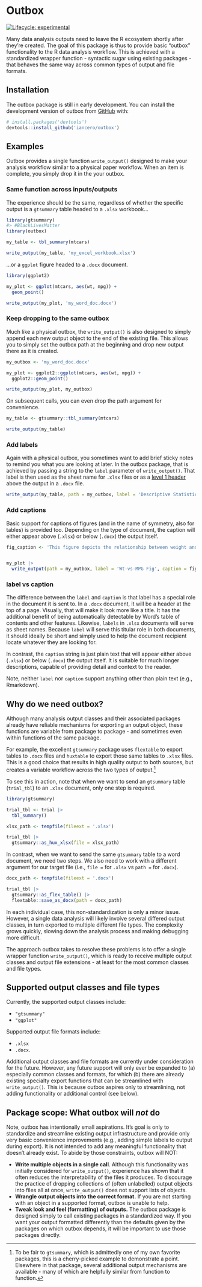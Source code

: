 
<!-- README.md is generated from README.Rmd. Please edit that file -->

# Outbox

<!-- badges: start -->

[![Lifecycle:
experimental](https://img.shields.io/badge/lifecycle-experimental-orange.svg)](https://lifecycle.r-lib.org/articles/stages.html#experimental)
<!-- badges: end -->

Many data analysis outputs need to leave the R ecosystem shortly after
they’re created. The goal of this package is thus to provide basic
“outbox” functionality to the R data analysis workflow. This is achieved
with a standardized wrapper function - syntactic sugar using existing
packages - that behaves the same way across common types of output and
file formats.

## Installation

The outbox package is still in early development. You can install the
development version of outbox from [GitHub](https://github.com/) with:

``` r
# install.packages('devtools')
devtools::install_github('iancero/outbox')
```

## Examples

Outbox provides a single function `write_output()` designed to make your
analysis workflow similar to a physical paper workflow. When an item is
complete, you simply drop it in the your outbox.

### Same function across inputs/outputs

The experience should be the same, regardless of whether the specific
output is a `gtsummary` table headed to a `.xlsx` workbook…

``` r
library(gtsummary)
#> #BlackLivesMatter
library(outbox)

my_table <- tbl_summary(mtcars)

write_output(my_table, 'my_excel_workbook.xlsx')
```

…or a `ggplot` figure headed to a `.docx` document.

``` r
library(ggplot2)

my_plot <- ggplot(mtcars, aes(wt, mpg)) +
  geom_point()

write_output(my_plot, 'my_word_doc.docx')
```

### Keep dropping to the same outbox

Much like a physical outbox, the `write_output()` is also designed to
simply append each new output object to the end of the existing file.
This allows you to simply set the outbox path at the beginning and drop
new output there as it is created.

``` r
my_outbox <- 'my_word_doc.docx'

my_plot <- ggplot2::ggplot(mtcars, aes(wt, mpg)) +
  ggplot2::geom_point()

write_output(my_plot, my_outbox)
```

On subsequent calls, you can even drop the path argument for
convenience.

``` r
my_table <- gtsummary::tbl_summary(mtcars)

write_output(my_table)
```

### Add labels

Again with a physical outbox, you sometimes want to add brief sticky
notes to remind you what you are looking at later. In the outbox
package, that is achieved by passing a string to the `label` parameter
of `write_output()`. That label is then used as the sheet name for
`.xlsx` files or as a [level 1
header](https://support.microsoft.com/en-us/office/headers-and-footers-in-word-b693b4fb-0d23-4109-a621-1b828b824454)
above the output in a `.docx` file.

``` r
write_output(my_table, path = my_outbox, label = 'Descriptive Statistics')
```

### Add captions

Basic support for captions of figures (and in the name of symmetry, also
for tables) is provided too. Depending on the type of document, the
caption will either appear above (`.xlsx`) or below (`.docx`) the output
itself.

``` r
fig_caption <- 'This figure depicts the relationship between weight and MPG'


my_plot |> 
  write_output(path = my_outbox, label = 'Wt-vs-MPG Fig', caption = fig_caption)
```

### label vs caption

The difference between the `label` and `caption` is that label has a
special role in the document it is sent to. In a `.docx` document, it
will be a header at the top of a page. Visually, that will make it look
more like a title. It has the additional benefit of being automatically
detectable by Word’s table of contents and other features. Likewise,
`labels` in `.xlsx` documents will serve as sheet names. Because `label`
will serve this titular role in both documents, it should ideally be
short and simply used to help the document recipient locate whatever
they are looking for.

In contrast, the `caption` string is just plain text that will appear
either above (`.xlsx`) or below (`.docx`) the output itself. It is
suitable for much longer descriptions, capable of providing detail and
context to the reader.

Note, neither `label` nor `caption` support anything other than plain
text (e.g., Rmarkdown).

## Why do we need outbox?

Although many analysis output classes and their associated packages
already have reliable mechanisms for exporting an output object, these
functions are variable from package to package - and sometimes even
within functions of the same package.

For example, the excellent `gtsummary` package uses `flextable` to
export tables to `.docx` files and `huxtable` to export those same
tables to `.xlsx` files. This is a good choice that results in high
quality output to both sources, but creates a variable workflow across
the two types of output.[^1]

To see this in action, note that when we want to send an `gtsummary`
table (`trial_tbl`) to an `.xlsx` document, only one step is required.

``` r
library(gtsummary)

trial_tbl <- trial |> 
  tbl_summary()

xlsx_path <- tempfile(fileext = '.xlsx')

trial_tbl |>
  gtsummary::as_hux_xlsx(file = xlsx_path)
```

In contrast, when we want to send the same `gtsummary` table to a word
document, we need two steps. We also need to work with a different
argument for our target file (i.e., `file =` for `.xlsx` vs `path =` for
`.docx`).

``` r
docx_path <- tempfile(fileext = '.docx')

trial_tbl |>
  gtsummary::as_flex_table() |>
  flextable::save_as_docx(path = docx_path)
```

In each individual case, this non-standardization is only a minor issue.
However, a single data analysis will likely involve several differed
output classes, in turn exported to multiple different file types. The
complexity grows quickly, slowing down the analysis process and making
debugging more difficult.

The approach outbox takes to resolve these problems is to offer a single
wrapper function `write_output()`, which is ready to receive multiple
output classes and output file extensions - at least for the most common
classes and file types.

## Supported output classes and file types

Currently, the supported output classes include:

- `"gtsummary"`
- `"ggplot"`

Supported output file formats include:

- `.xlsx`
- `.docx`.

Additional output classes and file formats are currently under
consideration for the future. However, any future support will only ever
be expanded to (a) especially common classes and formats, for which (b)
there are already existing specialty export functions that can be
streamlined with `write_output()`. This is because outbox aspires only
to streamlining, not adding functionality or additional control (see
below).

## Package scope: What outbox will *not* do

Note, outbox has intentionally small aspirations. It’s goal is only to
standardize and streamline existing output infrastructure and provide
only very basic convenience improvements (e.g., adding simple labels to
output during export). It is not intended to add any meaningful
functionality that doesn’t already exist. To abide by those constraints,
outbox will NOT:

- **Write multiple objects in a single call**. Although this
  functionality was initially considered for `write_output()`,
  experience has shown that it often reduces the interpretability of the
  files it produces. To discourage the practice of dropping collections
  of (often unlabelled) output objects into files all at once,
  `write_output()` does not support lists of objects.
- **Wrangle output objects into the correct format.** If you are not
  starting with an object in a supported format, outbox is unable to
  help.
- **Tweak look and feel (formatting) of outputs.** The outbox package is
  designed simply to call existing packages in a standardized way. If
  you want your output formatted differently than the defaults given by
  the packages on which outbox depends, it will be important to use
  those packages directly.

[^1]: To be fair to `gtsummary`, which is admittedly one of my own
    favorite packages, this is a cherry-picked example to demonstrate a
    point. Elsewhere in that package, several additional output
    mechanisms are available - many of which are helpfully similar from
    function to function.
